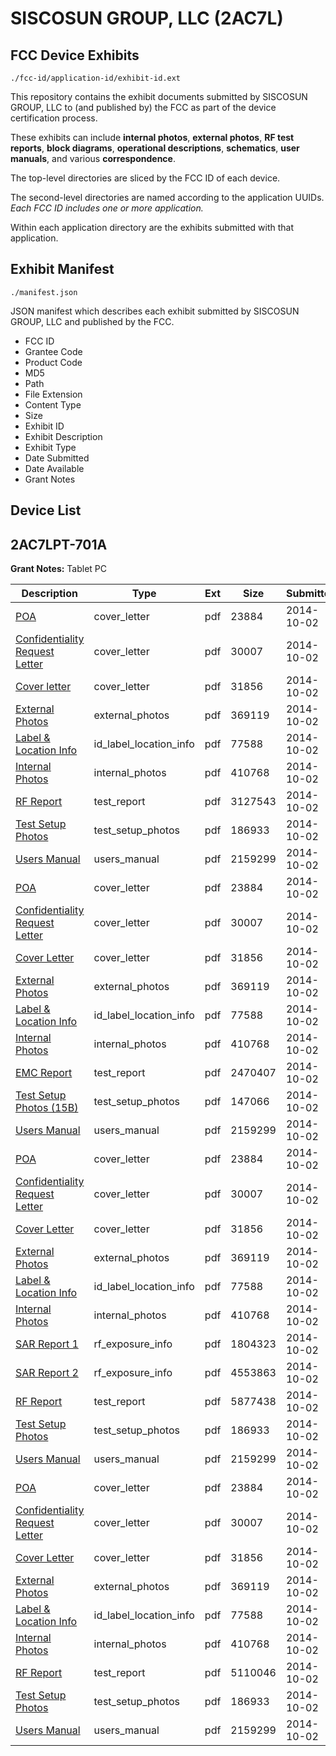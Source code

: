 # SISCOSUN GROUP, LLC (2AC7L)
## FCC Device Exhibits

```
./fcc-id/application-id/exhibit-id.ext
```

This repository contains the exhibit documents submitted by SISCOSUN GROUP, LLC to (and published by) the FCC as part of the device certification process.

These exhibits can include **internal photos**, **external photos**, **RF test reports**, **block diagrams**, **operational descriptions**, **schematics**, **user manuals**, and various **correspondence**.

The top-level directories are sliced by the FCC ID of each device.

The second-level directories are named according to the application UUIDs. *Each FCC ID includes one or more application.*

Within each application directory are the exhibits submitted with that application. 

## Exhibit Manifest

```
./manifest.json
```

JSON manifest which describes each exhibit submitted by SISCOSUN GROUP, LLC and published by the FCC.

- FCC ID
- Grantee Code
- Product Code
- MD5
- Path
- File Extension
- Content Type
- Size
- Exhibit ID
- Exhibit Description
- Exhibit Type
- Date Submitted
- Date Available
- Grant Notes

## Device List
## 2AC7LPT-701A
**Grant Notes:** Tablet PC

| Description | Type | Ext | Size | Submitted | Available |
| ----------- | ---- | --- | ---- | --------- | --------- |
| [POA](2AC7LPT-701A/43ca7c9e5d208eab0ea12331d86123d3/2409788.pdf) | cover_letter | pdf | 23884 | 2014-10-02 | 2014-10-02 |
| [Confidentiality Request Letter](2AC7LPT-701A/43ca7c9e5d208eab0ea12331d86123d3/2409789.pdf) | cover_letter | pdf | 30007 | 2014-10-02 | 2014-10-02 |
| [Cover letter](2AC7LPT-701A/43ca7c9e5d208eab0ea12331d86123d3/2409790.pdf) | cover_letter | pdf | 31856 | 2014-10-02 | 2014-10-02 |
| [External Photos](2AC7LPT-701A/43ca7c9e5d208eab0ea12331d86123d3/2409798.pdf) | external_photos | pdf | 369119 | 2014-10-02 | 2014-10-02 |
| [Label & Location Info](2AC7LPT-701A/43ca7c9e5d208eab0ea12331d86123d3/2409800.pdf) | id_label_location_info | pdf | 77588 | 2014-10-02 | 2014-10-02 |
| [Internal Photos](2AC7LPT-701A/43ca7c9e5d208eab0ea12331d86123d3/2409799.pdf) | internal_photos | pdf | 410768 | 2014-10-02 | 2014-10-02 |
| [RF Report](2AC7LPT-701A/43ca7c9e5d208eab0ea12331d86123d3/2409797.pdf) | test_report | pdf | 3127543 | 2014-10-02 | 2014-10-02 |
| [Test Setup Photos](2AC7LPT-701A/43ca7c9e5d208eab0ea12331d86123d3/2409796.pdf) | test_setup_photos | pdf | 186933 | 2014-10-02 | 2014-10-02 |
| [Users Manual](2AC7LPT-701A/43ca7c9e5d208eab0ea12331d86123d3/2409801.pdf) | users_manual | pdf | 2159299 | 2014-10-02 | 2014-10-02 |
| [POA](2AC7LPT-701A/3de7505899a0f8c4ae0daf2e32e881ed/2409788.pdf) | cover_letter | pdf | 23884 | 2014-10-02 | 2014-10-02 |
| [Confidentiality Request Letter](2AC7LPT-701A/3de7505899a0f8c4ae0daf2e32e881ed/2409789.pdf) | cover_letter | pdf | 30007 | 2014-10-02 | 2014-10-02 |
| [Cover Letter](2AC7LPT-701A/3de7505899a0f8c4ae0daf2e32e881ed/2409790.pdf) | cover_letter | pdf | 31856 | 2014-10-02 | 2014-10-02 |
| [External Photos](2AC7LPT-701A/3de7505899a0f8c4ae0daf2e32e881ed/2409798.pdf) | external_photos | pdf | 369119 | 2014-10-02 | 2014-10-02 |
| [Label & Location Info](2AC7LPT-701A/3de7505899a0f8c4ae0daf2e32e881ed/2409800.pdf) | id_label_location_info | pdf | 77588 | 2014-10-02 | 2014-10-02 |
| [Internal Photos](2AC7LPT-701A/3de7505899a0f8c4ae0daf2e32e881ed/2409799.pdf) | internal_photos | pdf | 410768 | 2014-10-02 | 2014-10-02 |
| [EMC Report](2AC7LPT-701A/3de7505899a0f8c4ae0daf2e32e881ed/2409862.pdf) | test_report | pdf | 2470407 | 2014-10-02 | 2014-10-02 |
| [Test Setup Photos (15B)](2AC7LPT-701A/3de7505899a0f8c4ae0daf2e32e881ed/2409863.pdf) | test_setup_photos | pdf | 147066 | 2014-10-02 | 2014-10-02 |
| [Users Manual](2AC7LPT-701A/3de7505899a0f8c4ae0daf2e32e881ed/2409801.pdf) | users_manual | pdf | 2159299 | 2014-10-02 | 2014-10-02 |
| [POA](2AC7LPT-701A/203a80788b2b7d994ce86e902fb7a3da/2409788.pdf) | cover_letter | pdf | 23884 | 2014-10-02 | 2014-10-02 |
| [Confidentiality Request Letter](2AC7LPT-701A/203a80788b2b7d994ce86e902fb7a3da/2409789.pdf) | cover_letter | pdf | 30007 | 2014-10-02 | 2014-10-02 |
| [Cover Letter](2AC7LPT-701A/203a80788b2b7d994ce86e902fb7a3da/2409790.pdf) | cover_letter | pdf | 31856 | 2014-10-02 | 2014-10-02 |
| [External Photos](2AC7LPT-701A/203a80788b2b7d994ce86e902fb7a3da/2409798.pdf) | external_photos | pdf | 369119 | 2014-10-02 | 2014-10-02 |
| [Label & Location Info](2AC7LPT-701A/203a80788b2b7d994ce86e902fb7a3da/2409800.pdf) | id_label_location_info | pdf | 77588 | 2014-10-02 | 2014-10-02 |
| [Internal Photos](2AC7LPT-701A/203a80788b2b7d994ce86e902fb7a3da/2409799.pdf) | internal_photos | pdf | 410768 | 2014-10-02 | 2014-10-02 |
| [SAR Report 1](2AC7LPT-701A/203a80788b2b7d994ce86e902fb7a3da/2409837.pdf) | rf_exposure_info | pdf | 1804323 | 2014-10-02 | 2014-10-02 |
| [SAR Report 2](2AC7LPT-701A/203a80788b2b7d994ce86e902fb7a3da/2409838.pdf) | rf_exposure_info | pdf | 4553863 | 2014-10-02 | 2014-10-02 |
| [RF Report](2AC7LPT-701A/203a80788b2b7d994ce86e902fb7a3da/2409835.pdf) | test_report | pdf | 5877438 | 2014-10-02 | 2014-10-02 |
| [Test Setup Photos](2AC7LPT-701A/203a80788b2b7d994ce86e902fb7a3da/2409796.pdf) | test_setup_photos | pdf | 186933 | 2014-10-02 | 2014-10-02 |
| [Users Manual](2AC7LPT-701A/203a80788b2b7d994ce86e902fb7a3da/2409801.pdf) | users_manual | pdf | 2159299 | 2014-10-02 | 2014-10-02 |
| [POA](2AC7LPT-701A/97bc36a431a92725cc7023e6816ee6c4/2409788.pdf) | cover_letter | pdf | 23884 | 2014-10-02 | 2014-10-02 |
| [Confidentiality Request Letter](2AC7LPT-701A/97bc36a431a92725cc7023e6816ee6c4/2409789.pdf) | cover_letter | pdf | 30007 | 2014-10-02 | 2014-10-02 |
| [Cover Letter](2AC7LPT-701A/97bc36a431a92725cc7023e6816ee6c4/2409790.pdf) | cover_letter | pdf | 31856 | 2014-10-02 | 2014-10-02 |
| [External Photos](2AC7LPT-701A/97bc36a431a92725cc7023e6816ee6c4/2409798.pdf) | external_photos | pdf | 369119 | 2014-10-02 | 2014-10-02 |
| [Label & Location Info](2AC7LPT-701A/97bc36a431a92725cc7023e6816ee6c4/2409800.pdf) | id_label_location_info | pdf | 77588 | 2014-10-02 | 2014-10-02 |
| [Internal Photos](2AC7LPT-701A/97bc36a431a92725cc7023e6816ee6c4/2409799.pdf) | internal_photos | pdf | 410768 | 2014-10-02 | 2014-10-02 |
| [RF Report](2AC7LPT-701A/97bc36a431a92725cc7023e6816ee6c4/2409822.pdf) | test_report | pdf | 5110046 | 2014-10-02 | 2014-10-02 |
| [Test Setup Photos](2AC7LPT-701A/97bc36a431a92725cc7023e6816ee6c4/2409796.pdf) | test_setup_photos | pdf | 186933 | 2014-10-02 | 2014-10-02 |
| [Users Manual](2AC7LPT-701A/97bc36a431a92725cc7023e6816ee6c4/2409801.pdf) | users_manual | pdf | 2159299 | 2014-10-02 | 2014-10-02 |
